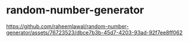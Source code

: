 # random-number-generator

https://github.com/raheemlawal/random-number-generator/assets/76723523/dbce7b3b-45d7-4203-93ad-92f7ee8ff062

